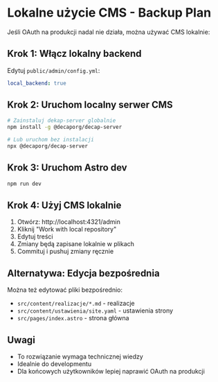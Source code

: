 # Lokalne użycie CMS - Backup Plan

Jeśli OAuth na produkcji nadal nie działa, można używać CMS lokalnie:

## Krok 1: Włącz lokalny backend

Edytuj `public/admin/config.yml`:
```yaml
local_backend: true
```

## Krok 2: Uruchom localny serwer CMS

```bash
# Zainstaluj dekap-server globalnie
npm install -g @decaporg/decap-server

# Lub uruchom bez instalacji
npx @decaporg/decap-server
```

## Krok 3: Uruchom Astro dev

```bash
npm run dev
```

## Krok 4: Użyj CMS lokalnie

1. Otwórz: http://localhost:4321/admin
2. Kliknij "Work with local repository"
3. Edytuj treści
4. Zmiany będą zapisane lokalnie w plikach
5. Commituj i pushuj zmiany ręcznie

## Alternatywa: Edycja bezpośrednia

Można też edytować pliki bezpośrednio:
- `src/content/realizacje/*.md` - realizacje
- `src/content/ustawienia/site.yaml` - ustawienia strony
- `src/pages/index.astro` - strona główna

## Uwagi

- To rozwiązanie wymaga technicznej wiedzy
- Idealnie do developmentu
- Dla końcowych użytkowników lepiej naprawić OAuth na produkcji
